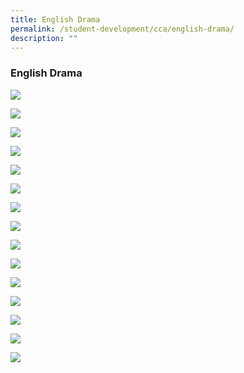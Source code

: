 ```yaml
---
title: English Drama
permalink: /student-development/cca/english-drama/
description: ""
---
```


### English Drama

![](/images/Drama001.jpg)

![](/images/Drama002.jpg)

![](/images/Drama003.jpg)

![](/images/Drama004.jpg)

![](/images/Drama005.jpg)

![](/images/Drama006.jpg)

![](/images/Drama007.jpg)

![](/images/Drama008.jpg)

![](/images/Drama009.jpg)

![](/images/Drama010.jpg)

![](/images/Drama011.jpg)

![](/images/Drama012.jpg)

![](/images/Drama013.jpg)

![](/images/Drama014.jpg)

![](/images/Drama015.jpg)
